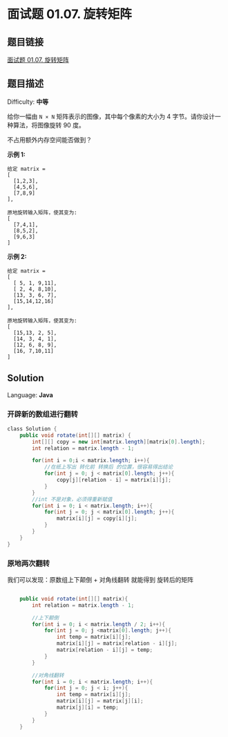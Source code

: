 # 面试题 01.07. 旋转矩阵

## 题目链接

[面试题 01.07\. 旋转矩阵](https://leetcode-cn.com/problems/rotate-matrix-lcci/)

## 题目描述

Difficulty: **中等**

给你一幅由 `N × N` 矩阵表示的图像，其中每个像素的大小为 4 字节。请你设计一种算法，将图像旋转 90 度。

不占用额外内存空间能否做到？

**示例 1:**

```
给定 matrix = 
[
  [1,2,3],
  [4,5,6],
  [7,8,9]
],

原地旋转输入矩阵，使其变为:
[
  [7,4,1],
  [8,5,2],
  [9,6,3]
]
```

**示例 2:**

```
给定 matrix =
[
  [ 5, 1, 9,11],
  [ 2, 4, 8,10],
  [13, 3, 6, 7],
  [15,14,12,16]
], 

原地旋转输入矩阵，使其变为:
[
  [15,13, 2, 5],
  [14, 3, 4, 1],
  [12, 6, 8, 9],
  [16, 7,10,11]
]
```

## Solution

Language: **Java**

### 开辟新的数组进行翻转

```java
​class Solution {
    public void rotate(int[][] matrix) {
        int[][] copy = new int[matrix.length][matrix[0].length];
        int relation = matrix.length - 1;

        for(int i = 0;i < matrix.length; i++){
            //在纸上写出 转化前 转换后 的位置，很容易得出结论
            for(int j = 0; j < matrix[0].length; j++){
                copy[j][relation - i] = matrix[i][j];
            }
        }
        //int 不是对象，必须得重新赋值
        for(int i = 0; i < matrix.length; i++){
            for(int j = 0; j < matrix[0].length; j++){
                matrix[i][j] = copy[i][j];
            }
        }
    }
}
```

### 原地两次翻转

我们可以发现：原数组上下颠倒 + 对角线翻转 就能得到 旋转后的矩阵

```java

    public void rotate(int[][] matrix){
        int relation = matrix.length - 1;

        //上下颠倒
        for(int i = 0; i < matrix.length / 2; i++){
            for(int j = 0; j <matrix[0].length; j++){
                int temp = matrix[i][j];
                matrix[i][j] = matrix[relation - i][j];
                matrix[relation - i][j] = temp;
            }
        }

        //对角线翻转
        for(int i = 0; i < matrix.length; i++){
            for(int j = 0; j < i; j++){
                int temp = matrix[i][j];
                matrix[i][j] = matrix[j][i];
                matrix[j][i] = temp;
            }
        }
    }
```